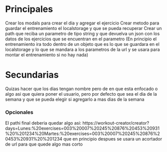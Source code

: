 # Principales

Crear los modals para crear el dia y agregar el ejercicio
Crear metodo para guardar el entrenamiento el localstorage y que se pueda recuperar
Crear un path que reciba un parametro de tipo string y que devuelva un json con los datos de los ejercicios que se encuentran en el parametro
(En principio el entrenamiento ira todo dentro de un objeto que es lo que se guardara en el localstorage y lo que se mandara a los parametros de la url y se usara para montar el entrenamiento si no hay nada)

# Secundarias

Quizas hacer que los dias tengan nombre pero de en que esta enfocado o algo asi que quiera poner el usuario, pero por defecto que sea el dia de la semana y que se pueda elegir si agregarlo a mas dias de la semana

### Opcionales

El pathi final deberia quedar algo asi:
https://workout-creator/creator?days=Lunes:%20exercises=003%20007%20245%20876%20453%20931%20%201234%20Martes:%20exercises=003%20007%20245%20876%20453%20931%20%201234
que en principio despues se usara un acortador de url para que quede algo mas corto
